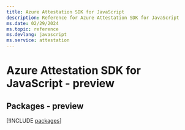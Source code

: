```yaml
---
title: Azure Attestation SDK for JavaScript
description: Reference for Azure Attestation SDK for JavaScript
ms.date: 02/29/2024
ms.topic: reference
ms.devlang: javascript
ms.service: attestation
---
```

# Azure Attestation SDK for JavaScript - preview
## Packages - preview
[!INCLUDE [packages](attestation-index.md)]